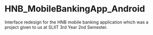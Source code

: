 # HNB_MobileBankingApp_Android


Interface redesign for the HNB mobile banking application which was a project given to us at SLIIT 3rd Year 2nd Semester.

